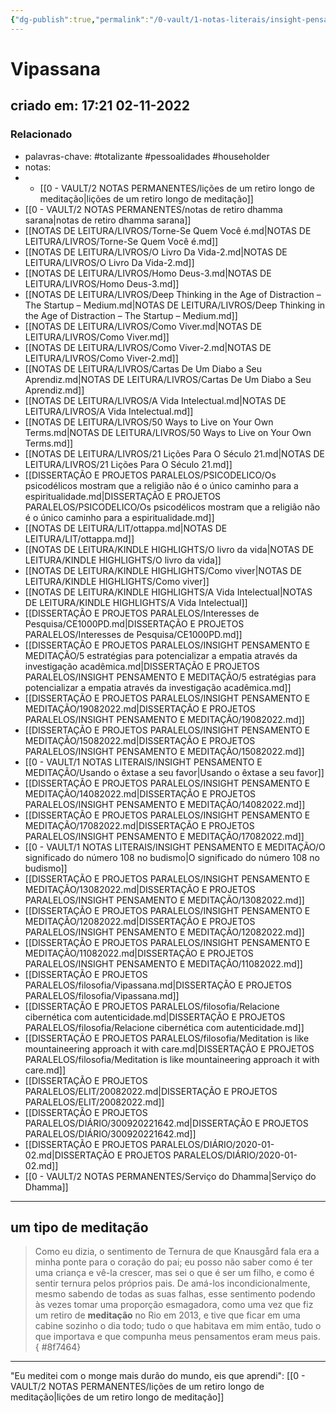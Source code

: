 ```yaml
---
{"dg-publish":true,"permalink":"/0-vault/1-notas-literais/insight-pensamento-e-meditacao/vipassana/","tags":["totalizante","pessoalidades","householder"],"dgHomeLink":true,"dgShowLocalGraph":true,"dgShowFileTree":true,"dgEnableSearch":true}
---
```


# Vipassana
## criado em: 17:21 02-11-2022

### Relacionado
- palavras-chave: #totalizante #pessoalidades #householder 
- notas: 
- - [[0 - VAULT/2 NOTAS PERMANENTES/lições de um retiro longo de meditação\|lições de um retiro longo de meditação]]
- [[0 - VAULT/2 NOTAS PERMANENTES/notas de retiro dhamma sarana\|notas de retiro dhamma sarana]]
- [[NOTAS DE LEITURA/LIVROS/Torne-Se Quem Você é.md\|NOTAS DE LEITURA/LIVROS/Torne-Se Quem Você é.md]]
- [[NOTAS DE LEITURA/LIVROS/O Livro Da Vida-2.md\|NOTAS DE LEITURA/LIVROS/O Livro Da Vida-2.md]]
- [[NOTAS DE LEITURA/LIVROS/Homo Deus-3.md\|NOTAS DE LEITURA/LIVROS/Homo Deus-3.md]]
- [[NOTAS DE LEITURA/LIVROS/Deep Thinking in the Age of Distraction – The Startup – Medium.md\|NOTAS DE LEITURA/LIVROS/Deep Thinking in the Age of Distraction – The Startup – Medium.md]]
- [[NOTAS DE LEITURA/LIVROS/Como Viver.md\|NOTAS DE LEITURA/LIVROS/Como Viver.md]]
- [[NOTAS DE LEITURA/LIVROS/Como Viver-2.md\|NOTAS DE LEITURA/LIVROS/Como Viver-2.md]]
- [[NOTAS DE LEITURA/LIVROS/Cartas De Um Diabo a Seu Aprendiz.md\|NOTAS DE LEITURA/LIVROS/Cartas De Um Diabo a Seu Aprendiz.md]]
- [[NOTAS DE LEITURA/LIVROS/A Vida Intelectual.md\|NOTAS DE LEITURA/LIVROS/A Vida Intelectual.md]]
- [[NOTAS DE LEITURA/LIVROS/50 Ways to Live on Your Own Terms.md\|NOTAS DE LEITURA/LIVROS/50 Ways to Live on Your Own Terms.md]]
- [[NOTAS DE LEITURA/LIVROS/21 Lições Para O Século 21.md\|NOTAS DE LEITURA/LIVROS/21 Lições Para O Século 21.md]]
- [[DISSERTAÇÃO E PROJETOS PARALELOS/PSICODELICO/Os psicodélicos mostram que a religião não é o único caminho para a espiritualidade.md\|DISSERTAÇÃO E PROJETOS PARALELOS/PSICODELICO/Os psicodélicos mostram que a religião não é o único caminho para a espiritualidade.md]]
- [[NOTAS DE LEITURA/LIT/ottappa.md\|NOTAS DE LEITURA/LIT/ottappa.md]]
- [[NOTAS DE LEITURA/KINDLE HIGHLIGHTS/O livro da vida\|NOTAS DE LEITURA/KINDLE HIGHLIGHTS/O livro da vida]]
- [[NOTAS DE LEITURA/KINDLE HIGHLIGHTS/Como viver\|NOTAS DE LEITURA/KINDLE HIGHLIGHTS/Como viver]]
- [[NOTAS DE LEITURA/KINDLE HIGHLIGHTS/A Vida Intelectual\|NOTAS DE LEITURA/KINDLE HIGHLIGHTS/A Vida Intelectual]]
- [[DISSERTAÇÃO E PROJETOS PARALELOS/Interesses de Pesquisa/CE1000PD.md\|DISSERTAÇÃO E PROJETOS PARALELOS/Interesses de Pesquisa/CE1000PD.md]]
- [[DISSERTAÇÃO E PROJETOS PARALELOS/INSIGHT PENSAMENTO E MEDITAÇÃO/5 estratégias para potencializar a empatia através da investigação acadêmica.md\|DISSERTAÇÃO E PROJETOS PARALELOS/INSIGHT PENSAMENTO E MEDITAÇÃO/5 estratégias para potencializar a empatia através da investigação acadêmica.md]]
- [[DISSERTAÇÃO E PROJETOS PARALELOS/INSIGHT PENSAMENTO E MEDITAÇÃO/19082022.md\|DISSERTAÇÃO E PROJETOS PARALELOS/INSIGHT PENSAMENTO E MEDITAÇÃO/19082022.md]]
- [[DISSERTAÇÃO E PROJETOS PARALELOS/INSIGHT PENSAMENTO E MEDITAÇÃO/15082022.md\|DISSERTAÇÃO E PROJETOS PARALELOS/INSIGHT PENSAMENTO E MEDITAÇÃO/15082022.md]]
- [[0 - VAULT/1 NOTAS LITERAIS/INSIGHT PENSAMENTO E MEDITAÇÃO/Usando o êxtase a seu favor\|Usando o êxtase a seu favor]]
- [[DISSERTAÇÃO E PROJETOS PARALELOS/INSIGHT PENSAMENTO E MEDITAÇÃO/14082022.md\|DISSERTAÇÃO E PROJETOS PARALELOS/INSIGHT PENSAMENTO E MEDITAÇÃO/14082022.md]]
- [[DISSERTAÇÃO E PROJETOS PARALELOS/INSIGHT PENSAMENTO E MEDITAÇÃO/17082022.md\|DISSERTAÇÃO E PROJETOS PARALELOS/INSIGHT PENSAMENTO E MEDITAÇÃO/17082022.md]]
- [[0 - VAULT/1 NOTAS LITERAIS/INSIGHT PENSAMENTO E MEDITAÇÃO/O significado do número 108 no budismo\|O significado do número 108 no budismo]]
- [[DISSERTAÇÃO E PROJETOS PARALELOS/INSIGHT PENSAMENTO E MEDITAÇÃO/13082022.md\|DISSERTAÇÃO E PROJETOS PARALELOS/INSIGHT PENSAMENTO E MEDITAÇÃO/13082022.md]]
- [[DISSERTAÇÃO E PROJETOS PARALELOS/INSIGHT PENSAMENTO E MEDITAÇÃO/12082022.md\|DISSERTAÇÃO E PROJETOS PARALELOS/INSIGHT PENSAMENTO E MEDITAÇÃO/12082022.md]]
- [[DISSERTAÇÃO E PROJETOS PARALELOS/INSIGHT PENSAMENTO E MEDITAÇÃO/11082022.md\|DISSERTAÇÃO E PROJETOS PARALELOS/INSIGHT PENSAMENTO E MEDITAÇÃO/11082022.md]]
- [[DISSERTAÇÃO E PROJETOS PARALELOS/filosofia/Vipassana.md\|DISSERTAÇÃO E PROJETOS PARALELOS/filosofia/Vipassana.md]]
- [[DISSERTAÇÃO E PROJETOS PARALELOS/filosofia/Relacione cibernética com autenticidade.md\|DISSERTAÇÃO E PROJETOS PARALELOS/filosofia/Relacione cibernética com autenticidade.md]]
- [[DISSERTAÇÃO E PROJETOS PARALELOS/filosofia/Meditation is like mountaineering approach it with care.md\|DISSERTAÇÃO E PROJETOS PARALELOS/filosofia/Meditation is like mountaineering approach it with care.md]]
- [[DISSERTAÇÃO E PROJETOS PARALELOS/ELIT/20082022.md\|DISSERTAÇÃO E PROJETOS PARALELOS/ELIT/20082022.md]]
- [[DISSERTAÇÃO E PROJETOS PARALELOS/DIÁRIO/300920221642.md\|DISSERTAÇÃO E PROJETOS PARALELOS/DIÁRIO/300920221642.md]]
- [[DISSERTAÇÃO E PROJETOS PARALELOS/DIÁRIO/2020-01-02.md\|DISSERTAÇÃO E PROJETOS PARALELOS/DIÁRIO/2020-01-02.md]]
- [[0 - VAULT/2 NOTAS PERMANENTES/Serviço do Dhamma\|Serviço do Dhamma]]
---
## um tipo de meditação

>Como eu dizia, o sentimento de Ternura de que Knausgård fala era a minha ponte para o coração do pai; eu posso não saber como é ter uma criança e vê-la crescer, mas sei o que é ser um filho, e como é sentir ternura pelos próprios pais. De amá-los incondicionalmente, mesmo sabendo de todas as suas falhas, esse sentimento podendo às vezes tomar uma proporção esmagadora, como uma vez que fiz um retiro de **meditação** no Rio em 2013, e tive que ficar em uma cabine sozinho o dia todo; tudo o que habitava em mim então, tudo o que importava e que compunha meus pensamentos eram meus pais.
{ #8f7464}


---
"Eu meditei com o monge mais durão do mundo, eis  que aprendi": [[0 - VAULT/2 NOTAS PERMANENTES/lições de um retiro longo de meditação\|lições de um retiro longo de meditação]]
